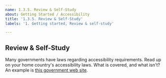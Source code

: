 ```yaml
---
name: 1.3.5. Review & Self-Study
about: Getting Started / Accessibility
title: '1.3.5. Review & Self-Study'
labels: '1. Getting started, Review & self-study'

---
```

## Review & Self-Study

Many governments have laws regarding accessibility requirements. Read up on your home country's accessibility laws. What is covered, and what isn't? An example is [this government web site](https://accessibility.blog.gov.uk/).
